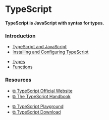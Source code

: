 # TypeScript

**TypeScript is JavaScript with syntax for types.**

### Introduction

- [TypeScript and JavaScript](./ts-js.md)
- [Installing and Configuring TypeScript](./ts-config.md)

<div></div>

- [Types](./types.md)
- [Functions](./functions.md)

<div></div>

### Resources

- [&#10697; TypeScript Official Website](https://www.typescriptlang.org/)
- [&#10697; The TypeScript Handbook](https://www.typescriptlang.org/docs/handbook/intro.html)

<div></div>

- [&#10697; TypeScript Playground](https://www.typescriptlang.org/play)
- [&#10697; TypeScript Download](https://www.typescriptlang.org/download/)
